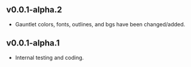 ## v0.0.1-alpha.2
- Gauntlet colors, fonts, outlines, and bgs have been changed/added.

## v0.0.1-alpha.1
- Internal testing and coding.